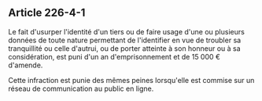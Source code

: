 Article 226-4-1
----
Le fait d'usurper l'identité d'un tiers ou de faire usage d'une ou plusieurs
données de toute nature permettant de l'identifier en vue de troubler sa
tranquillité ou celle d'autrui, ou de porter atteinte à son honneur ou à sa
considération, est puni d'un an d'emprisonnement et de 15 000 € d'amende.

Cette infraction est punie des mêmes peines lorsqu'elle est commise sur un
réseau de communication au public en ligne.
